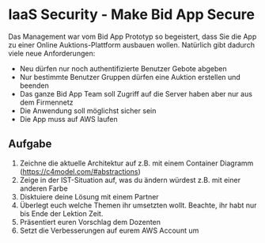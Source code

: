 # IaaS Security - Make Bid App Secure

Das Management war vom Bid App Prototyp so begeistert, dass Sie die App zu einer Online Auktions-Plattform ausbauen wollen.
Natürlich gibt dadurch viele neue Anforderungen:

- Neu dürfen nur noch authentifizierte Benutzer Gebote abgeben
- Nur bestimmte Benutzer Gruppen dürfen eine Auktion erstellen und beenden
- Das ganze Bid App Team soll Zugriff auf die Server haben aber nur aus dem Firmennetz
- Die Anwendung soll möglichst sicher sein
- Die App muss auf AWS laufen

## Aufgabe

1. Zeichne die aktuelle Architektur auf z.B. mit einem Container Diagramm (https://c4model.com/#abstractions)
2. Zeige in der IST-Situation auf, was du ändern würdest z.B. mit einer anderen Farbe
3. Disktuiere deine Lösung mit einem Partner
4. Überlegt euch welche Themen ihr umsetzten wollt. Beachte, ihr habt nur bis Ende der Lektion Zeit.
5. Präsentiert euren Vorschlag dem Dozenten
6. Setzt die Verbesserungen auf eurem AWS Account um

